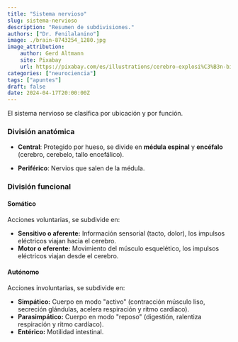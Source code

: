 ```yaml
---
title: "Sistema nervioso"
slug: sistema-nervioso
description: "Resumen de subdivisiones."
authors: ["Dr. Fenilalanino"]
image: ./brain-8743254_1280.jpg
image_attribution:
    author: Gerd Altmann
    site: Pixabay
    url: https://pixabay.com/es/illustrations/cerebro-explosi%C3%B3n-big-bang-8743254/
categories: ["neurociencia"]
tags: ["apuntes"]
draft: false
date: 2024-04-17T20:00:00Z
---
```


El sistema nervioso se clasifica por ubicación y por función.

### División anatómica

- **Central**: Protegido por hueso, se divide en **médula espinal** y **encéfalo** (cerebro, cerebelo, tallo encefálico).

- **Periférico**: Nervios que salen de la médula.


### División funcional

#### Somático
Acciones voluntarias, se subdivide en:

  - **Sensitivo o aferente:** Información sensorial (tacto, dolor), los impulsos eléctricos viajan hacia el cerebro.
  - **Motor o eferente:** Movimiento del músculo esquelético, los impulsos eléctricos viajan desde el cerebro.

#### Autónomo
Acciones involuntarias, se subdivide en:

  - **Simpático:** Cuerpo en modo "activo" (contracción músculo liso, secreción glándulas, acelera respiración y ritmo cardíaco).
  - **Parasimpático:** Cuerpo en modo "reposo" (digestión, ralentiza respiración y ritmo cardíaco).
  - **Entérico:** Motilidad intestinal.
